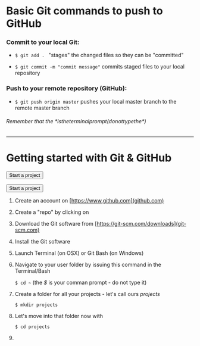Basic Git commands to push to GitHub
============

### Commit to your local Git:

-    `$ git add . `  "stages" the changed files so they can be "committed"

-    `$ git commit -m "commit message"`  commits staged files to your local repository

### Push to your remote repository (GitHub):

-    `$ git push origin master` pushes your local master branch to the remote master branch

###### Remember that the *$* is the terminal prompt (do not type the *$*)


----------------------


Getting started with Git & GitHub
==============

<button>
Start a project
</button>

<button>Start a project</button> 

1. Create an account on [https://www.github.com](github.com)
2. Create a "repo" by clicking on

3. Download the Git software from [https://git-scm.com/downloads](git-scm.com)
4. Install the Git software
5. Launch Terminal (on OSX) or Git Bash (on Windows)
6. Navigate to your user folder by issuing this command in the Terminal/Bash

    `$ cd ~` (the *$* is your comman prompt - do not type it)

7. Create a folder for all your projects - let's call ours *projects*

    `$ mkdir projects`

8. Let's move into that folder now with

    `$ cd projects`

9.
